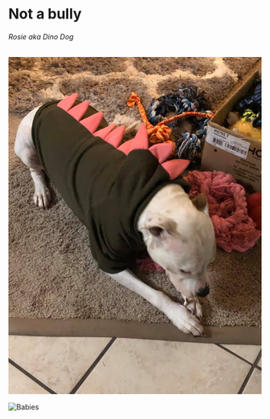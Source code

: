 # Not a bully


###### Rosie aka *Dino Dog*
![Pretty Girl](https://raw.githubusercontent.com/WELLSSRMO/MD/master/Dog.jpg)

![Babies](https://www.hdwallpaper.nu/wp-content/uploads/2015/12/pit_bull_18.jpg)
